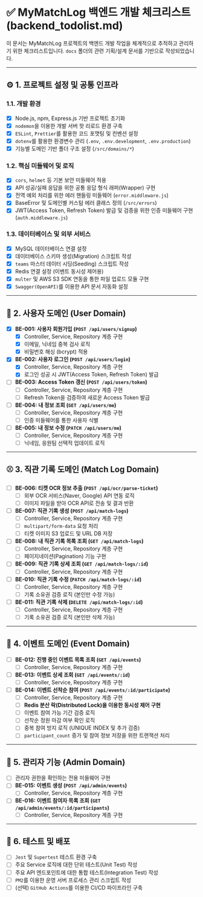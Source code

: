 # ✅ MyMatchLog 백엔드 개발 체크리스트 (backend_todolist.md)

이 문서는 MyMatchLog 프로젝트의 백엔드 개발 작업을 체계적으로 추적하고 관리하기 위한 체크리스트입니다. `docs` 폴더의 관련 기획/설계 문서를 기반으로 작성되었습니다.

---

## ⚙️ 1. 프로젝트 설정 및 공통 인프라

### 1.1. 개발 환경
- [x] Node.js, npm, Express.js 기반 프로젝트 초기화
- [x] `nodemon`을 이용한 개발 서버 핫 리로드 환경 구축
- [x] `ESLint`, `Prettier`를 활용한 코드 포맷팅 및 컨벤션 설정
- [x] `dotenv`를 활용한 환경변수 관리 (`.env`, `.env.development`, `.env.production`)
- [x] 기능별 도메인 기반 폴더 구조 설정 (`/src/domains/*`)

### 1.2. 핵심 미들웨어 및 로직
- [x] `cors`, `helmet` 등 기본 보안 미들웨어 적용
- [x] API 성공/실패 응답을 위한 공통 응답 형식 래퍼(Wrapper) 구현
- [x] 전역 예외 처리를 위한 에러 핸들링 미들웨어 (`error.middleware.js`)
- [x] BaseError 및 도메인별 커스텀 에러 클래스 정의 (`/src/errors`)
- [x] JWT(Access Token, Refresh Token) 발급 및 검증을 위한 인증 미들웨어 구현 (`auth.middleware.js`)

### 1.3. 데이터베이스 및 외부 서비스
- [x] MySQL 데이터베이스 연결 설정
- [x] 데이터베이스 스키마 생성(Migration) 스크립트 작성
- [x] `teams` 마스터 데이터 시딩(Seeding) 스크립트 작성
- [x] Redis 연결 설정 (이벤트 동시성 제어용)
- [x] `multer` 및 AWS S3 SDK 연동을 통한 파일 업로드 모듈 구현
- [x] `Swagger(OpenAPI)`를 이용한 API 문서 자동화 설정

---

## 👤 2. 사용자 도메인 (User Domain)

- [x] **BE-001: 사용자 회원가입 (`POST /api/users/signup`)**
  - [x] Controller, Service, Repository 계층 구현
  - [x] 이메일, 닉네임 중복 검사 로직
  - [x] 비밀번호 해싱 (bcrypt) 적용
- [x] **BE-002: 사용자 로그인 (`POST /api/users/login`)**
  - [x] Controller, Service, Repository 계층 구현
  - [x] 로그인 성공 시 JWT(Access Token, Refresh Token) 발급
- [ ] **BE-003: Access Token 갱신 (`POST /api/users/token`)**
  - [ ] Controller, Service, Repository 계층 구현
  - [ ] Refresh Token을 검증하여 새로운 Access Token 발급
- [ ] **BE-004: 내 정보 조회 (`GET /api/users/me`)**
  - [ ] Controller, Service, Repository 계층 구현
  - [ ] 인증 미들웨어를 통한 사용자 식별
- [ ] **BE-005: 내 정보 수정 (`PATCH /api/users/me`)**
  - [ ] Controller, Service, Repository 계층 구현
  - [ ] 닉네임, 응원팀 선택적 업데이트 로직

---

## ⚾ 3. 직관 기록 도메인 (Match Log Domain)

- [ ] **BE-006: 티켓 OCR 정보 추출 (`POST /api/ocr/parse-ticket`)**
  - [ ] 외부 OCR 서비스(Naver, Google) API 연동 로직
  - [ ] 이미지 파일을 받아 OCR API로 전송 및 결과 반환
- [ ] **BE-007: 직관 기록 생성 (`POST /api/match-logs`)**
  - [ ] Controller, Service, Repository 계층 구현
  - [ ] `multipart/form-data` 요청 처리
  - [ ] 티켓 이미지 S3 업로드 및 URL DB 저장
- [ ] **BE-008: 내 직관 기록 목록 조회 (`GET /api/match-logs`)**
  - [ ] Controller, Service, Repository 계층 구현
  - [ ] 페이지네이션(Pagination) 기능 구현
- [ ] **BE-009: 직관 기록 상세 조회 (`GET /api/match-logs/:id`)**
  - [ ] Controller, Service, Repository 계층 구현
- [ ] **BE-010: 직관 기록 수정 (`PATCH /api/match-logs/:id`)**
  - [ ] Controller, Service, Repository 계층 구현
  - [ ] 기록 소유권 검증 로직 (본인만 수정 가능)
- [ ] **BE-011: 직관 기록 삭제 (`DELETE /api/match-logs/:id`)**
  - [ ] Controller, Service, Repository 계층 구현
  - [ ] 기록 소유권 검증 로직 (본인만 삭제 가능)

---

## 🎉 4. 이벤트 도메인 (Event Domain)

- [ ] **BE-012: 진행 중인 이벤트 목록 조회 (`GET /api/events`)**
  - [ ] Controller, Service, Repository 계층 구현
- [ ] **BE-013: 이벤트 상세 조회 (`GET /api/events/:id`)**
  - [ ] Controller, Service, Repository 계층 구현
- [ ] **BE-014: 이벤트 선착순 참여 (`POST /api/events/:id/participate`)**
  - [ ] Controller, Service, Repository 계층 구현
  - [ ] **Redis 분산 락(Distributed Lock)을 이용한 동시성 제어 구현**
  - [ ] 이벤트 참여 가능 기간 검증 로직
  - [ ] 선착순 정원 마감 여부 확인 로직
  - [ ] 중복 참여 방지 로직 (UNIQUE INDEX 및 추가 검증)
  - [ ] `participant_count` 증가 및 참여 정보 저장을 위한 트랜잭션 처리

---

## 👑 5. 관리자 기능 (Admin Domain)

- [ ] 관리자 권한을 확인하는 전용 미들웨어 구현
- [ ] **BE-015: 이벤트 생성 (`POST /api/admin/events`)**
  - [ ] Controller, Service, Repository 계층 구현
- [ ] **BE-016: 이벤트 참여자 목록 조회 (`GET /api/admin/events/:id/participants`)**
  - [ ] Controller, Service, Repository 계층 구현

---

## 🧪 6. 테스트 및 배포

- [ ] `Jest` 및 `Supertest` 테스트 환경 구축
- [ ] 주요 Service 로직에 대한 단위 테스트(Unit Test) 작성
- [ ] 주요 API 엔드포인트에 대한 통합 테스트(Integration Test) 작성
- [ ] `PM2`를 이용한 운영 서버 프로세스 관리 스크립트 작성
- [ ] (선택) `GitHub Actions`를 이용한 CI/CD 파이프라인 구축 